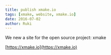 ```yaml
---
title: publish xmake.io
tags: [xmake, website, xmake.io]
date: 2016-07-02
author: Ruki
---
```


We new a site for the open source project: xmake

[https://xmake.io](https://xmake.io)